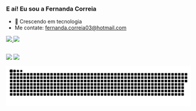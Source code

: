 ### E aí! Eu sou a Fernanda Correia

- 🌱 Crescendo em tecnologia
- Me contate: fernanda.correia03@hotmail.com

 <div>
  <a href="https://github.com/Fe-r-nanda">
  <img height="180em" src="https://github-readme-stats.vercel.app/api?username=Fe-r-nanda&show_icons=true&theme=dracula&include_all_commits=true&count_private=true"/>
  <img height="160em" src="https://github-readme-stats.vercel.app/api/top-langs/?username=Fe-r-nanda&layout=compact&langs_count=7&theme=dracula"/>
</div>

  ##
  
  <div>
  <a href="https://instagram.com/_fecorreiaa" target="_blank"><img src="https://img.shields.io/badge/-Instagram-%23E4405F?style=for-the-badge&logo=instagram&logoColor=white" target="_blank"></a>
  <a href="https://linkedin.com/in/fernanda-correia-a7b964172" target="_blank"><img src="https://img.shields.io/badge/-LinkedIn-%230077B5?style=for-the-badge&logo=linkedin&logoColor=white" target="_blank"></a> 
  <div>  
    
    
 ![Snake animation](https://github.com/Fe-r-nanda/Fe-r-nanda/blob/output/github-contribution-grid-snake.svg)
